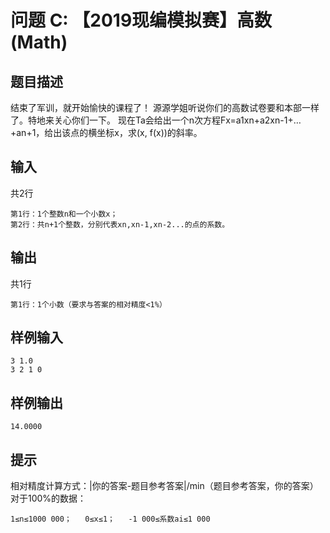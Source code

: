 # 问题 C: 【2019现编模拟赛】高数(Math)

## 题目描述

结束了军训，就开始愉快的课程了！
源源学姐听说你们的高数试卷要和本部一样了。特地来关心你们一下。
现在Ta会给出一个n次方程Fx=a1xn+a2xn-1+…+an+1，给出该点的横坐标x，求(x, f(x))的斜率。

## 输入

共2行

    第1行：1个整数n和一个小数x；
    第2行：共n+1个整数，分别代表xn,xn-1,xn-2...的点的系数。

## 输出

共1行

    第1行：1个小数（要求与答案的相对精度<1%）

## 样例输入

    3 1.0
    3 2 1 0

## 样例输出

    14.0000

## 提示

相对精度计算方式：|你的答案-题目参考答案|/min（题目参考答案，你的答案）  
对于100%的数据：  

    1≤n≤1000 000；   0≤x≤1；   -1 000≤系数ai≤1 000
